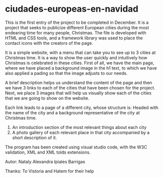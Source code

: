 # ciudades-europeas-en-navidad
This is the first entry of the project to be completed in December. It is a project that seeks to publicize different European cities during the most endearing time for many people, Christmas.
The file is developed with HTML and CSS tools, and a framework library was used to place the contact icons with the creators of the page. 

It is a simple website, with a menu that can take you to see up to 3 cities at Christmas time. It is a way to show the user quickly and intuitively how Christmas is celebrated in these cities.
First of all, we have the main page, where we have placed a background image in the h1 text, to which we have also applied a pading so that the image adjusts to our needs. 

A brief description helps us understand the content of the page and then we have 3 links to each of the cities that have been chosen for the project. 
Next, we place 3 images that will help us visually show each of the cities that we are going to show on the website. 

Each link leads to a page of a different city, whose structure is:
Headed with the name of the city and a background representative of the city at Christmas time. 
1. An introduction section of the most relevant things about each city
2. A photo gallery of each relevant place in that city accompanied by a short description of it.

The program has been created using visual studio code, with the W3C validation, XML and XML tolds extensions.

Autor:
Nataly Alexandra Ipiales Barrigas 

Thanks: 
To Vistoria and Hatem for their help 
